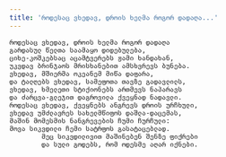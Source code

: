 ```yaml
---
title: 'როდესაც ვხედავ, დროის ხელმა როგორ დადაღა...'
---
```


    როდესაც ვხედავ, დროის ხელმა როგორ დადაღა
    გარდასულ წელთა საამაყო დიდებულება,
    ციხე-კოშკებსაც აცამტვერებს ჟამი ხანდახან,
    უკვდავ ბრინჯაოს მრისხანებით ამსხვრევს ბუნება.
    ვხედავ, მშიერმა ოკეანემ მიწა დაფარა,
    და ტალღებს ვხედავ, სამეფოთა თავზე გადავლილს,
    ვხედავ, ხმელეთი სტიქიონებს ართმევს ნაპარავს
    და ძარცვა-გლეჯით დაგროვილა ქვეყნად ნადავლი.
    როდესაც ვხედავ, ქვეყნებს ანგრევს დროის ურჩხული,
    ვხედავ უმძლავრეს სახელმწიფოს დაშლა-დაცემას,
    მაშინ მომესმის ნანგრევების ჩუმი ჩურჩული:
    მოვა სიკვდილი ჩემი სატრფოს გასატაცებლად.
            მეც სიკვდილივით მაშინებენ შენზე ფიქრები
            და სული გოდებს, რომ ოდესმე აღარ იქნები.

